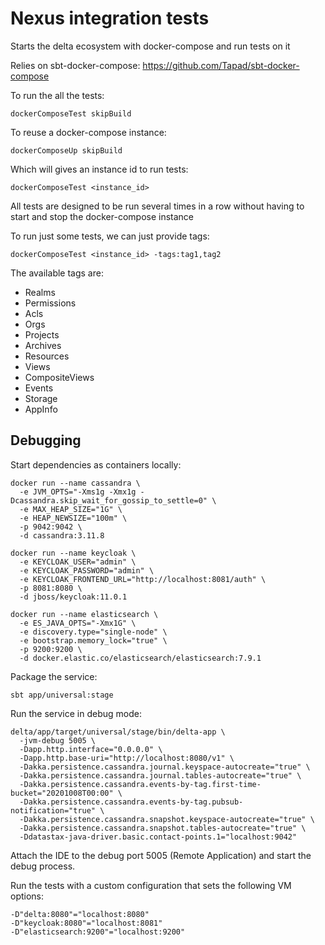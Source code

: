 # Nexus integration tests

Starts the delta ecosystem with docker-compose and run tests on it

Relies on sbt-docker-compose: 
https://github.com/Tapad/sbt-docker-compose

To run the all the tests:
```sbtshell
dockerComposeTest skipBuild
```

To reuse a docker-compose instance:
```
dockerComposeUp skipBuild
```
Which will gives an instance id to run tests:
```sbtshell
dockerComposeTest <instance_id>
```
All tests are designed to be run several times in a row without having to start and stop the docker-compose instance

To run just some tests, we can just provide tags:
```sbtshell
dockerComposeTest <instance_id> -tags:tag1,tag2
```

The available tags are:
* Realms
* Permissions
* Acls
* Orgs
* Projects
* Archives
* Resources
* Views
* CompositeViews
* Events
* Storage
* AppInfo

## Debugging

Start dependencies as containers locally:

```
docker run --name cassandra \
  -e JVM_OPTS="-Xms1g -Xmx1g -Dcassandra.skip_wait_for_gossip_to_settle=0" \
  -e MAX_HEAP_SIZE="1G" \
  -e HEAP_NEWSIZE="100m" \
  -p 9042:9042 \
  -d cassandra:3.11.8

docker run --name keycloak \
  -e KEYCLOAK_USER="admin" \
  -e KEYCLOAK_PASSWORD="admin" \
  -e KEYCLOAK_FRONTEND_URL="http://localhost:8081/auth" \
  -p 8081:8080 \
  -d jboss/keycloak:11.0.1

docker run --name elasticsearch \
  -e ES_JAVA_OPTS="-Xmx1G" \
  -e discovery.type="single-node" \
  -e bootstrap.memory_lock="true" \
  -p 9200:9200 \
  -d docker.elastic.co/elasticsearch/elasticsearch:7.9.1
```

Package the service:

```
sbt app/universal:stage
```

Run the service in debug mode:

```
delta/app/target/universal/stage/bin/delta-app \
  -jvm-debug 5005 \
  -Dapp.http.interface="0.0.0.0" \
  -Dapp.http.base-uri="http://localhost:8080/v1" \
  -Dakka.persistence.cassandra.journal.keyspace-autocreate="true" \
  -Dakka.persistence.cassandra.journal.tables-autocreate="true" \
  -Dakka.persistence.cassandra.events-by-tag.first-time-bucket="20201008T00:00" \
  -Dakka.persistence.cassandra.events-by-tag.pubsub-notification="true" \
  -Dakka.persistence.cassandra.snapshot.keyspace-autocreate="true" \
  -Dakka.persistence.cassandra.snapshot.tables-autocreate="true" \
  -Ddatastax-java-driver.basic.contact-points.1="localhost:9042"
```

Attach the IDE to the debug port 5005 (Remote Application) and start the debug process.

Run the tests with a custom configuration that sets the following VM options:
```
-D"delta:8080"="localhost:8080"
-D"keycloak:8080"="localhost:8081"
-D"elasticsearch:9200"="localhost:9200"
```